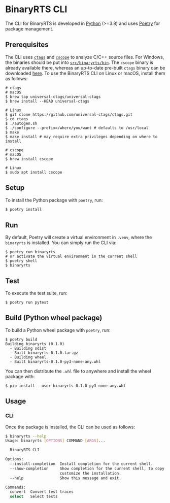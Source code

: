 # BinaryRTS CLI

The CLI for BinaryRTS is developed in [Python](https://www.python.org/downloads/) (>=3.8) and
uses [Poetry](https://python-poetry.org/docs/#installation) for package
management.

## Prerequisites

The CLI uses [`ctags`](https://github.com/universal-ctags/ctags) and [`cscope`](http://cscope.sourceforge.net/) to
analyze C/C++ source files.
For Windows, the binaries should be put into [`src/binaryrts/bin`](./src/binaryrts/bin).
The `cscope` binary is already available there, whereas an up-to-date pre-built `ctags` binary can be
downloaded [here](https://github.com/universal-ctags/ctags-win32).
To use the BinaryRTS CLI on Linux or macOS, install them as follows:

```shell
# ctags
# macOS
$ brew tap universal-ctags/universal-ctags
$ brew install --HEAD universal-ctags

# Linux
$ git clone https://github.com/universal-ctags/ctags.git
$ cd ctags
$ ./autogen.sh
$ ./configure --prefix=/where/you/want # defaults to /usr/local
$ make
$ make install # may require extra privileges depending on where to install

# cscope
# macOS
$ brew install cscope

# Linux
$ sudo apt install cscope
```

## Setup

To install the Python package with `poetry`, run:

```sh
$ poetry install
```

## Run

By default, Poetry will create a virtual environment in `.venv`, where the `binaryrts` is installed. You can simply run
the CLI via:

```shell
$ poetry run binaryrts
# or activate the virtual environment in the current shell
$ poetry shell
$ binaryrts
```

## Test

To execute the test suite, run:

```shell
$ poetry run pytest
```

## Build (Python wheel package)

To build a Python wheel package with `poetry`, run:

```shell
$ poetry build
Building binaryrts (0.1.0)
  - Building sdist
  - Built binaryrts-0.1.0.tar.gz
  - Building wheel
  - Built binaryrts-0.1.0-py3-none-any.whl
```

You can then distribute the `.whl` file to anywhere and install the wheel package with:

```shell
$ pip install --user binaryrts-0.1.0-py3-none-any.whl
```

## Usage

### CLI

Once the package is installed, the CLI can be used as follows:

```sh
$ binaryrts --help
Usage: binaryrts [OPTIONS] COMMAND [ARGS]...

  BinaryRTS CLI

Options:
  --install-completion  Install completion for the current shell.
  --show-completion     Show completion for the current shell, to copy it or
                        customize the installation.
  --help                Show this message and exit.

Commands:
  convert  Convert test traces
  select   Select tests
```

